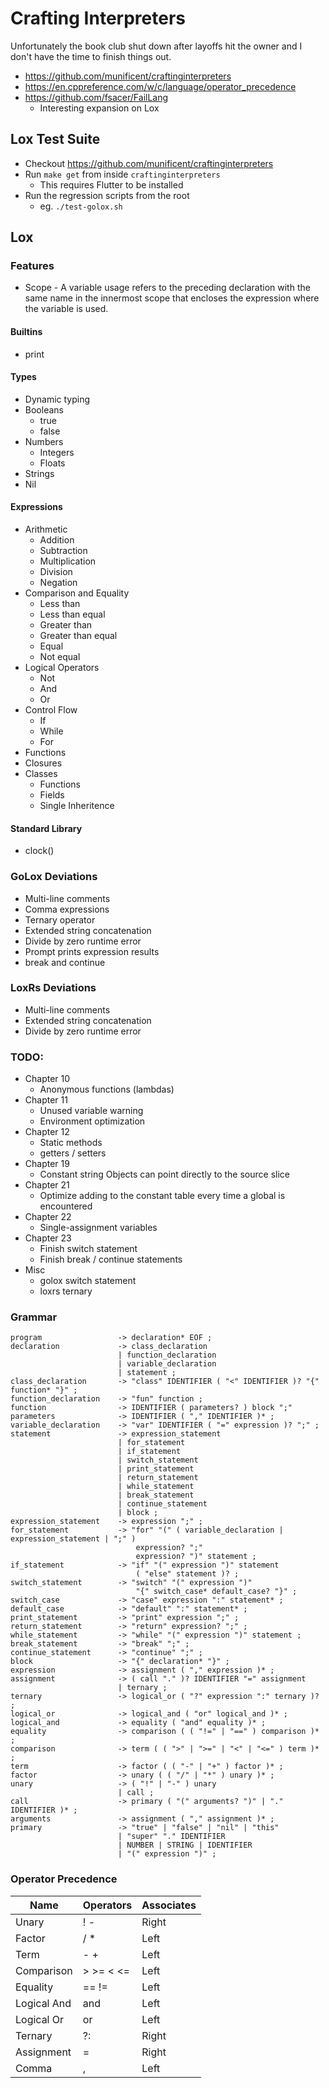 # Crafting Interpreters

Unfortunately the book club shut down after layoffs hit the owner and I don't have the time to finish things out.

* https://github.com/munificent/craftinginterpreters
* https://en.cppreference.com/w/c/language/operator_precedence
* https://github.com/fsacer/FailLang
  * Interesting expansion on Lox

## Lox Test Suite

* Checkout https://github.com/munificent/craftinginterpreters
* Run `make get` from inside `craftinginterpreters`
  * This requires Flutter to be installed
* Run the regression scripts from the root
  * eg. `./test-golox.sh`

## Lox

### Features

* Scope - A variable usage refers to the preceding declaration with the same name in the innermost scope that encloses the expression where the variable is used.

#### Builtins

* print

#### Types

* Dynamic typing
* Booleans
  * true
  * false
* Numbers
  * Integers
  * Floats
* Strings
* Nil

#### Expressions

* Arithmetic
  * Addition
  * Subtraction
  * Multiplication
  * Division
  * Negation
* Comparison and Equality
  * Less than
  * Less than equal
  * Greater than
  * Greater than equal
  * Equal
  * Not equal
* Logical Operators
  * Not
  * And
  * Or
* Control Flow
  * If
  * While
  * For
* Functions
* Closures
* Classes
  * Functions
  * Fields
  * Single Inheritence

#### Standard Library

* clock()

### GoLox Deviations

* Multi-line comments
* Comma expressions
* Ternary operator
* Extended string concatenation
* Divide by zero runtime error
* Prompt prints expression results
* break and continue

### LoxRs Deviations

* Multi-line comments
* Extended string concatenation
* Divide by zero runtime error

### TODO:

* Chapter 10
  * Anonymous functions (lambdas)
* Chapter 11
  * Unused variable warning
  * Environment optimization
* Chapter 12
  * Static methods
  * getters / setters
* Chapter 19
  * Constant string Objects can point directly to the source slice
* Chapter 21
  * Optimize adding to the constant table every time a global is encountered
* Chapter 22
  * Single-assignment variables
* Chapter 23
  * Finish switch statement
  * Finish break / continue statements
* Misc
  * golox switch statement
  * loxrs ternary

### Grammar

```
program                 -> declaration* EOF ;
declaration             -> class_declaration
                        | function_declaration
                        | variable_declaration
                        | statement ;
class_declaration       -> "class" IDENTIFIER ( "<" IDENTIFIER )? "{" function* "}" ;
function_declaration    -> "fun" function ;
function                -> IDENTIFIER ( parameters? ) block ";"
parameters              -> IDENTIFIER ( "," IDENTIFIER )* ;
variable_declaration    -> "var" IDENTIFIER ( "=" expression )? ";" ;
statement               -> expression_statement
                        | for_statement
                        | if_statement
                        | switch_statement
                        | print_statement
                        | return_statement
                        | while_statement
                        | break_statement
                        | continue_statement
                        | block ;
expression_statement    -> expression ";" ;
for_statement           -> "for" "(" ( variable_declaration | expression_statement | ";" )
                            expression? ";"
                            expression? ")" statement ;
if_statement            -> "if" "(" expression ")" statement
                            ( "else" statement )? ;
switch_statement        -> "switch" "(" expression ")"
                            "{" switch_case* default_case? "}" ;
switch_case             -> "case" expression ":" statement* ;
default_case            -> "default" ":" statement* ;
print_statement         -> "print" expression ";" ;
return_statement        -> "return" expression? ";" ;
while_statement         -> "while" "(" expression ")" statement ;
break_statement         -> "break" ";" ;
continue_statement      -> "continue" ";" ;
block                   -> "{" declaration* "}" ;
expression              -> assignment ( "," expression )* ;
assignment              -> ( call "." )? IDENTIFIER "=" assignment
                        | ternary ;
ternary                 -> logical_or ( "?" expression ":" ternary )? ;
logical_or              -> logical_and ( "or" logical_and )* ;
logical_and             -> equality ( "and" equality )* ;
equality                -> comparison ( ( "!=" | "==" ) comparison )* ;
comparison              -> term ( ( ">" | ">=" | "<" | "<=" ) term )* ;
term                    -> factor ( ( "-" | "+" ) factor )* ;
factor                  -> unary ( ( "/" | "*" ) unary )* ;
unary                   -> ( "!" | "-" ) unary
                        | call ;
call                    -> primary ( "(" arguments? ")" | "." IDENTIFIER )* ;
arguments               -> assignment ( "," assignment )* ;
primary                 -> "true" | "false" | "nil" | "this"
                        | "super" "." IDENTIFIER
                        | NUMBER | STRING | IDENTIFIER
                        | "(" expression ")" ;
```

### Operator Precedence

| Name        | Operators | Associates |
| ----------- | --------- |----------- |
| Unary       | ! -       | Right      |
| Factor      | / *       | Left       |
| Term        | - +       | Left       |
| Comparison  | > >= < <= | Left       |
| Equality    | == !=     | Left       |
| Logical And | and       | Left       |
| Logical Or  | or        | Left       |
| Ternary     | ?:        | Right      |
| Assignment  | =         | Right      |
| Comma       | ,         | Left       |
